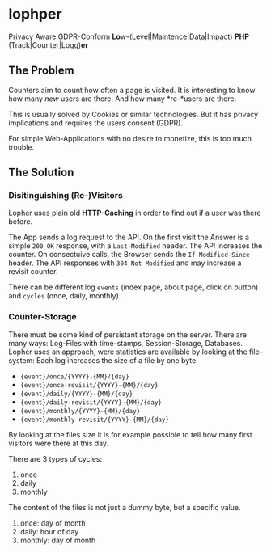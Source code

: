 # lophper

Privacy Aware GDPR-Conform **Lo**w-(Level|Maintence|Data|Impact) **PHP** (Track|Counter|Logg)**er**

## The Problem

Counters aim to count how often a page is visited.
It is interesting to know how many *new* users are there.
And how many *re-*users are there.

This is usually solved by Cookies or similar technologies.
But it has privacy implications and requires the users consent (GDPR).

For simple Web-Applications with no desire to monetize,
this is too much trouble.

## The Solution

### Disitinguishing (Re-)Visitors

Lopher uses plain old **HTTP-Caching** in order to find out if a user was there before.

The App sends a log request to the API.
On the first visit the Answer is a simple `200 OK` response, with a `Last-Modified` header.
The API increases the counter.
On consectuive calls, the Browser sends the `If-Modified-Since` header.
The API responses with `304 Not Modified` and may increase a revisit counter.

There can be different log `events` (index page, about page, click on button) and `cycles` (once, daily, monthly).

### Counter-Storage

There must be some kind of persistant storage on the server.
There are many ways: Log-Files with time-stamps, Session-Storage, Databases.
Lopher uses an approach, were statistics are available by looking at the file-system:
Each log increases the size of a file by one byte.

* `{event}/once/{YYYY}-{MM}/{day}`
* `{event}/once-revisit/{YYYY}-{MM}/{day}`
* `{event}/daily/{YYYY}-{MM}/{day}`
* `{event}/daily-revisit/{YYYY}-{MM}/{day}`
* `{event}/monthly/{YYYY}-{MM}/{day}`
* `{event}/monthly-revisit/{YYYY}-{MM}/{day}`

By looking at the files size it is for example possible to tell how many first visitors were there at this day.

There are 3 types of cycles:

1. once
2. daily
3. monthly

The content of the files is not just a dummy byte, but a specific value.

1. once: day of month
2. daily: hour of day
3. monthly: day of month
